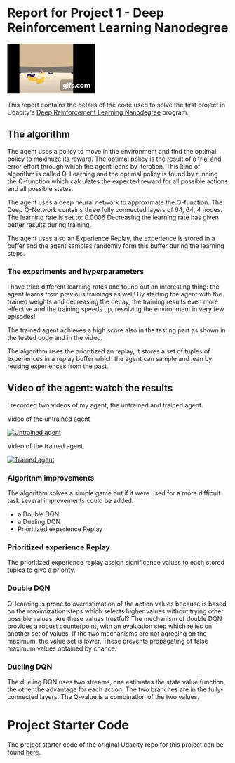 # Report for Project 1 - Deep Reinforcement Learning Nanodegree

![Trained Agents][image1]

This report contains the details of the code used to solve the first project in Udacity's [Deep Reinforcement Learning Nanodegree](https://www.udacity.com/course/deep-reinforcement-learning-nanodegree--nd893) program.  


[image1]: TrainedAgent.gif


## The algorithm

 The agent uses a policy to move in the environment and find the optimal policy to maximize its reward. The optimal policy is the result of a trial and error effort through which the agent leans by iteration. This kind of algorithm is called Q-Learning and the optimal policy is found by running the Q-function which calculates the expected reward for all possible actions and all possible states.

 The agent uses a deep neural network to approximate the Q-function. The Deep Q-Network contains three fully connected layers of 64, 64, 4 nodes. The learning rate is set to: 0.0006
 Decreasing the learning rate has given better results during training.

 The agent uses also an Experience Replay, the experience is stored in a buffer and the agent samples randomly form this buffer during the learning steps.

### The experiments and hyperparameters

 I have tried different learning rates and found out an interesting thing:
 the agent learns from previous trainings as well! By starting the agent with the trained weights and decreasing the decay, the training results even more effective and the training speeds up, resolving the environment in very few episodes!

 The trained agent achieves a high score also in the testing part as shown in the tested code and in the video.


The algorithm uses the prioritized an replay, it stores a set of tuples of experiences in a replay buffer which the agent can sample and lean by reusing experiences from the past.

## Video of the agent: watch the results
I recorded two videos of my agent, the untrained and trained agent.

Video of the untrained agent

[![Untrained agent](http://i3.ytimg.com/vi/rup91bcHyXY/hqdefault.jpg)](https://youtu.be/rup91bcHyXY)


Video of the trained agent

[![Trained agent](http://i3.ytimg.com/vi/UVtsaJRsFxc/hqdefault.jpg)](https://youtu.be/UVtsaJRsFxc)



### Algorithm improvements

The algorithm solves a simple game but if it were used for a more difficult task several improvements could be added:
 - a Double DQN
 - a Dueling DQN
 - Prioritized experience Replay

### Prioritized experience Replay

The prioritized experience replay assign significance values to each stored tuples to give a priority.

### Double DQN

Q-learning is prone to overestimation of the action values because is based on the maximization steps which selects higher values without trying other possible values. Are these values trustful? The mechanism of double DQN provides a robust counterpoint, with an evaluation step which relies on another set of values. If the two mechanisms are not agreeing on the maximum, the value set is lower. These prevents propagating of false maximum values obtained by chance.

### Dueling DQN

The dueling DQN uses two streams, one estimates the state value function, the other the advantage for each action. The two branches are in the fully-connected layers. The Q-value is a combination of the two values.


# Project Starter Code
The project starter code of the original Udacity repo for this project can be found [here](https://github.com/udacity/deep-reinforcement-learning/tree/master/p1_navigation).


